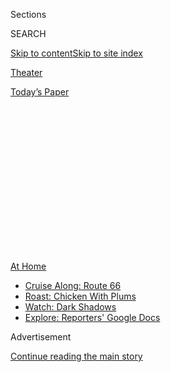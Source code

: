 <div id="app">

<div>

<div>

<div>

<div class="NYTAppHideMasthead css-1q2w90k e1suatyy0">

<div class="section css-ui9rw0 e1suatyy2">

<div class="css-eph4ug er09x8g0">

<div class="css-6n7j50">

</div>

<span class="css-1dv1kvn">Sections</span>

<div class="css-10488qs">

<span class="css-1dv1kvn">SEARCH</span>

</div>

[Skip to content](#site-content)[Skip to site
index](#site-index)

</div>

<div id="masthead-section-label" class="css-1wr3we4 eaxe0e00">

[Theater](https://www.nytimes3xbfgragh.onion/section/theater)

</div>

<div class="css-10698na e1huz5gh0">

</div>

</div>

<div id="masthead-bar-one" class="section hasLinks css-15hmgas e1csuq9d3">

<div class="css-uqyvli e1csuq9d0">

</div>

<div class="css-1uqjmks e1csuq9d1">

</div>

<div class="css-9e9ivx">

[](https://myaccount.nytimes3xbfgragh.onion/auth/login?response_type=cookie&client_id=vi)

</div>

<div class="css-1bvtpon e1csuq9d2">

[Today’s
Paper](https://www.nytimes3xbfgragh.onion/section/todayspaper)

</div>

</div>

</div>

</div>

<div data-aria-hidden="false">

<div id="site-content" data-role="main">

<div>

<div class="css-1aor85t" style="opacity:0.000000001;z-index:-1;visibility:hidden">

<div class="css-1hqnpie">

<div class="css-epjblv">

<span class="css-17xtcya">[Theater](/section/theater)</span><span class="css-x15j1o">|</span><span class="css-fwqvlz">How
to Birth a New American
Theater</span>

</div>

<div class="css-k008qs">

<div class="css-1iwv8en">

<span class="css-18z7m18"></span>

<div>

</div>

</div>

<span class="css-1n6z4y">https://nyti.ms/3io5P7p</span>

<div class="css-1705lsu">

<div class="css-4xjgmj">

<div class="css-4skfbu" data-role="toolbar" data-aria-label="Social Media Share buttons, Save button, and Comments Panel with current comment count" data-testid="share-tools">

  - 
  - 
  - 
  - 
    
    <div class="css-6n7j50">
    
    </div>

  - 
  - 

</div>

</div>

</div>

</div>

</div>

</div>

<div class="css-13pd83m">

<div id="NYT_TOP_BANNER_REGION">

<div>

<div id="maps-athome-menu" class="section css-l08pwh interactive-content interactive-size-medium">

<div class="css-17ih8de interactive-body">

<div class="at-home-nav__innerContainer">

<div class="at-home-nav__title">

[At
Home](https://www.nytimes3xbfgragh.onion/spotlight/at-home?action=click&pgtype=Article&state=default&region=TOP_BANNER&context=at_home_menu)

</div>

  - [Cruise Along:
    Route 66](https://www.nytimes3xbfgragh.onion/2020/09/07/travel/route-66.html?action=click&pgtype=Article&state=default&region=TOP_BANNER&context=at_home_menu)
  - [Roast: Chicken With
    Plums](https://www.nytimes3xbfgragh.onion/2020/09/04/dining/sheet-pan-chicken.html?action=click&pgtype=Article&state=default&region=TOP_BANNER&context=at_home_menu)
  - [Watch: Dark
    Shadows](https://www.nytimes3xbfgragh.onion/2020/09/04/arts/television/dark-shadows-stream.html?action=click&pgtype=Article&state=default&region=TOP_BANNER&context=at_home_menu)
  - [Explore: Reporters' Google
    Docs](https://www.nytimes3xbfgragh.onion/interactive/2020/at-home/even-more-reporters-editors-diaries-lists-recommendations.html?action=click&pgtype=Article&state=default&region=TOP_BANNER&context=at_home_menu)

</div>

</div>

</div>

</div>

</div>

</div>

<div id="top-wrapper" class="css-1sy8kpn">

<div id="top-slug" class="css-l9onyx">

Advertisement

</div>

[Continue reading the main
story](#after-top)

<div class="ad top-wrapper" style="text-align:center;height:100%;display:block;min-height:250px">

<div id="top" class="place-ad" data-position="top" data-size-key="top">

</div>

</div>

<div id="after-top">

</div>

</div>

<div>

<div id="sponsor-wrapper" class="css-1hyfx7x">

<div id="sponsor-slug" class="css-19vbshk">

Supported by

</div>

[Continue reading the main
story](#after-sponsor)

<div id="sponsor" class="ad sponsor-wrapper" style="text-align:center;height:100%;display:block">

</div>

<div id="after-sponsor">

</div>

</div>

<div class="css-186x18t">

</div>

<div class="css-1vkm6nb ehdk2mb0">

# How to Birth a New American Theater

</div>

Six months dark. Thousands of artists out of work. Could this disaster
have a surprise ending? Five critics on what must change, onstage and
off.

<div class="css-79elbk" data-testid="photoviewer-wrapper">

<div class="css-z3e15g" data-testid="photoviewer-wrapper-hidden">

</div>

<div class="css-1a48zt4 ehw59r15" data-testid="photoviewer-children">

![<span class="css-cnj6d5 e1z0qqy90" itemprop="copyrightHolder"><span class="css-1ly73wi e1tej78p0">Credit...</span><span><span>Adam
Maida</span></span></span>](https://static01.graylady3jvrrxbe.onion/images/2020/09/13/arts/13theater-change-cover/13theater-change-cover-articleLarge.jpg?quality=75&auto=webp&disable=upscale)

</div>

</div>

<div class="css-18e8msd">

<div class="css-vp77d3 epjyd6m0">

<div class="css-1baulvz">

By [<span class="css-1baulvz" itemprop="name">Jesse
Green</span>](https://www.nytimes3xbfgragh.onion/by/jesse-green),
[<span class="css-1baulvz" itemprop="name">Maya
Phillips</span>](https://www.nytimes3xbfgragh.onion/by/maya-phillips),
[<span class="css-1baulvz" itemprop="name">Laura
Collins-Hughes</span>](https://www.nytimes3xbfgragh.onion/by/laura-collins-hughes),
[<span class="css-1baulvz" itemprop="name">Elisabeth
Vincentelli</span>](https://www.nytimes3xbfgragh.onion/by/elisabeth-vincentelli)
and [<span class="css-1baulvz last-byline" itemprop="name">Alexis
Soloski</span>](https://www.nytimes3xbfgragh.onion/by/alexis-soloski)

</div>

</div>

  - 
    
    <div class="css-ld3wwf e16638kd2">
    
    Sept. 11,
    2020
    
    </div>

  - 
    
    <div class="css-4xjgmj">
    
    <div class="css-d8bdto" data-role="toolbar" data-aria-label="Social Media Share buttons, Save button, and Comments Panel with current comment count" data-testid="share-tools">
    
      - 
      - 
      - 
      - 
        
        <div class="css-6n7j50">
        
        </div>
    
      - 
      - 
    
    </div>
    
    </div>

</div>

</div>

<div class="section meteredContent css-1r7ky0e" name="articleBody" itemprop="articleBody">

<div class="css-1fanzo5 StoryBodyCompanionColumn">

<div class="css-53u6y8">

When New York City shut down on March 12, its theaters were preparing
for a busy spring season: big names on Broadway, Tony Awards mania,
millions of dollars in sales and of course a smattering of thoughtful,
important plays on smaller stages.

That’s all gone.

A cause for grieving, yes: especially for the thousands of artists out
of work. Playwrights awaiting their breakthroughs no less than producers
awaiting their windfalls instantly faced a future that had literally
gone dark.

But what if the end of the business-as-usual party were actually the
start of a new dream of what theater could be in New York — and by
extension in the rest of the country? It’s not as if the shotgun
marriage of art and industry that for decades decided what and whom we
see onstage had produced an equitable, or even a sensible, result.

Just the opposite, as the Black Lives Matter movement and cultural
offshoots like [We See You White American
Theater](https://www.weseeyouwat.com/) have pointed out. The racist
assumptions, lordly practices and bad compromises that have favored some
voices and squelched others at every level of production amount to what
Jamil Jude, artistic director of [True Colors Theater
Company](https://truecolorstheatre.org/) in Atlanta, has called “a gross
case of malpractice.”

</div>

</div>

<div class="css-1fanzo5 StoryBodyCompanionColumn">

<div class="css-53u6y8">

And then there is the garden-variety malpractice of an industry
perpetually at odds with itself. As the increased violence against Black
Americans has laid bare the inequities of creative access, the collapse
of the economy has forced us to notice just how badly organized the
business part of show business has been.

Things clearly had to change — and with the enforced pause of the
pandemic, the opportunity has now arrived in the nick of time. If ever
there was a need, and a moment, to fix the theater, this is it.

So for the six-month anniversary of the shutdown, The New York Times
asked its theater critics — as well as dozens of people who make theater
every day — what those fixes might look like.

</div>

</div>

<div>

</div>

<div class="css-1fanzo5 StoryBodyCompanionColumn">

<div class="css-53u6y8">

Some of their ideas are pie-in-the-sky. (Profit-sharing?) Some are
small-bore. (No more couches onstage\!) None taken alone, or even all
together, will effect an immediate, magical change to full equity,
inclusion and financial stability. And even the biggest, best
innovations will be difficult to sell in an environment that lacks
concerted vocal leadership from those in power. It may be up to artists
themselves, working from the ground up, to make change happen.

</div>

</div>

<div class="css-1fanzo5 StoryBodyCompanionColumn">

<div class="css-53u6y8">

But it’s worth noting that the American theater has remade itself during
disaster before. The Depression led to a flourishing of socially
conscious (and often government funded) drama that produced a golden age
of playwriting. In the aftermath of World War II, the regional theater
movement arose to make the art form more responsive to local audiences
and less fixated on profit.

Likewise, in the six months since theaters went dark, we have already
seen that theater can arise from the ashes of the world’s (and its own)
failures. In some ways it has even thrived. Artists in their lockdown
apartments, whether next door in New York or anywhere in the world, have
been creating new work online and delivering it to anyone who wants to
watch it. This new ecology of all-access production has reminded many of
us that the human need to make and share stories, not just to sell them,
is immortal.

Even so, especially at moments of great change, it needs to be midwifed.
As the actor and playwright Nikkole Salter has said of this moment, “Ask
women who have given natural birth: There is a time to breathe and a
time to push.”

This is a time to push. And here are some ways to start. JESSE GREEN

-----

## Theater Must Open Up the Canon of Classics

Too many playwrights who emerged from the Harlem Renaissance and the
Black Arts Movement have been forgotten. They deserve a second look. By
Maya
Phillips

</div>

</div>

<div class="css-79elbk" data-testid="photoviewer-wrapper">

<div class="css-z3e15g" data-testid="photoviewer-wrapper-hidden">

</div>

<div class="css-1a48zt4 ehw59r15" data-testid="photoviewer-children">

![<span class="css-cnj6d5 e1z0qqy90" itemprop="copyrightHolder"><span class="css-1ly73wi e1tej78p0">Credit...</span><span>Lincoln
Agnew</span></span>](https://static01.graylady3jvrrxbe.onion/images/2020/09/13/arts/13change-package/13change-package-articleLarge.jpg?quality=75&auto=webp&disable=upscale)

</div>

</div>

<div class="css-1fanzo5 StoryBodyCompanionColumn">

<div class="css-53u6y8">

Class, it’s time to review the syllabus. Shakespeare, Ibsen, Williams,
Miller, Pinter: If the history books have taught us anything, it is that
theater loves a singular image of brilliance — and that image is often
of a white man.

</div>

</div>

<div class="css-1fanzo5 StoryBodyCompanionColumn">

<div class="css-53u6y8">

To build a new theater, we need to break open this canon, making room
for people of color to be studied in classrooms and thus, eventually,
take their place on contemporary stages.

We have, and will surely see again, the plays of [August
Wilson](https://www.nytimes3xbfgragh.onion/2017/01/11/theater/what-august-wilson-means-now.html?searchResultPosition=1)
and Lorraine Hansberry. We are well-acquainted with Suzan-Lori Parks and
have just met [Jeremy O.
Harris](https://www.nytimes3xbfgragh.onion/2018/11/28/theater/jeremy-o-harris-slave-play.html?searchResultPosition=19).
But to expect them to represent the whole history of Black theater is
lazy and ignorant.

Embrace Hansberry and Wilson and Parks and Harris, but consider them in
a long, rich and largely unknown historical context.

Three points on the timeline: In 1821, William Alexander Brown opened
the African Theater, the first Black theater in New York City, and two
years later his play “The Drama of King Shotaway” was presented there.
It’s considered the first work by a Black playwright produced in this
country.

In 1896, George Walker and Bert Williams were the first Black performers
on Broadway in “The Gold Bug.”

In 1916, “Rachel,” by Angelina Weld Grimké, became the century’s first
full-length play written by a Black playwright and acted and produced by
Black people.

I knew of Grimké as a noted [Harlem Renaissance
poet](https://poets.org/poet/angelina-weld-grimke), but not as a
dramatist. Is that because her work was billed as a “race play” and
derided as too political?

</div>

</div>

<div class="css-1fanzo5 StoryBodyCompanionColumn">

<div class="css-53u6y8">

“Rachel” — about a bright young Black woman who becomes disillusioned
with the injustice African-Americans encounter and decides she’ll never
bring children into this unjust world — is worth revisiting now, for its
lively dialogue, advanced sexual politics and stubborn portrayal of
racism.

There are countless others ready for their close-up. New York theaters
have recently presented work by [Adrienne
Kennedy](https://www.nytimes3xbfgragh.onion/2018/01/10/theater/adrienne-kennedy-playwright-still-quiet-still-bold-still-furious.html),
including a brand-new play, and the Roundabout Theater Company promises
to stage “Trouble in Mind” by [Alice
Childress](https://www.nytimes3xbfgragh.onion/1994/08/19/obituaries/alice-childress-77-a-novelist-drew-themes-from-black-life.html)
on Broadway when theaters open again.

I want to hear from May Miller and [Ed
Bullins](https://www.nytimes3xbfgragh.onion/1972/03/19/archives/bullins-its-not-the-play-i-wrote-bullins-its-not-the-play-i-wrote.html),
[Louis
Peterson](https://www.nytimes3xbfgragh.onion/1998/05/01/arts/louis-peterson-76-playwright-who-opened-doors-for-blacks.html)
and [Lonne Elder
III](https://www.nytimes3xbfgragh.onion/1996/06/13/arts/lonne-elder-69-pioneering-playwright-dies.html)
and Eulalie Spence — playwrights of the Harlem Renaissance and Black
Arts Movement, moments in American cultural history marked by pride in
self-presentation. (Several of them I learned about only through
research; I, too, need to expand my education.)

The Black Arts figures were central to the tradition of activist art
from the 1960s and ’70s. Agitprop gets a bad rap, but it was a powerful
tool of protest against the Vietnam War. So if radical times demand
radical means of expression, why not revive the incendiary dramas of
Amiri Baraka? Or look further back, to the political plays of the Harlem
Renaissance poet [Georgia Douglas
Johnson,](https://www.georgiaencyclopedia.org/articles/arts-culture/georgia-douglas-johnson-ca-1877-1966)who
wrote fiercely about lynching?

We need to look forward, too. Contemporary playwrights of color are
plentiful in the pipeline, and they are getting commissions. But they
need more than residencies and promises of consideration; they need
productions.

Once Covid has left us, let’s see theaters deliver full seasons of work
by people of color, and not just fill a slot. Let’s keep track of the
commendable [promise just made by Lincoln Center
Theater](https://www.lct.org/explore/blog/lct-announces-beaumont-new-play-commission-program/)
— commissioning writers of color for shows aimed at its big, potentially
lucrative Broadway house, not one of the smaller spaces.

“The Negro is already in the theater and has been there for a long time;
but his presence there is not yet thoroughly normal,” W.E.B. DuBois
wrote. “His audience is mainly a white audience and the Negro actor has,
for a long time, been asked to entertain this more or less alien group.”

</div>

</div>

<div class="css-1fanzo5 StoryBodyCompanionColumn">

<div class="css-53u6y8">

That was 1926. Things haven’t much changed for Black artists, nor for
Latinx and Asian and Native American ones, and every other nonwhite
group.

In this time of turbulence, we must rally for a theater that rises to
the full force of the moment.

**While we’re at it:** Schedule more “[Black out”
nights](https://www.nytimes3xbfgragh.onion/2019/12/03/style/self-care/at-black-out-performances-the-power-of-healing-through-community.html)
— discounted performances exclusively for people of color, as Harris
arranged for “Slave Play.” This will help make theater welcome, and
accessible, to audiences that rarely get to see people like themselves
onstage.

-----

## Theater Must Embrace Streaming to Grow Audiences

Experiments in lockdown have made live performance far more accessible,
reaching new fans all over the world. There’s no going back. By Jesse
Green

</div>

</div>

<div class="css-79elbk" data-testid="photoviewer-wrapper">

<div class="css-z3e15g" data-testid="photoviewer-wrapper-hidden">

</div>

<div class="css-1a48zt4 ehw59r15" data-testid="photoviewer-children">

<div class="css-1xdhyk6 erfvjey0">

<span class="css-1ly73wi e1tej78p0">Image</span>

<div class="css-zjzyr8">

<div data-testid="lazyimage-container" style="height:253.91111111111113px">

</div>

</div>

</div>

<span class="css-16f3y1r e13ogyst0" data-aria-hidden="true">Clockwise
from top left: Jay O. Sanders, Maryann Plunkett,  Sally Murphy, Stephen
Kunken and Laila Robins in the Zoom play "And So We Came Forth,” the
second in a trilogy by Richard
Nelson. </span><span class="css-cnj6d5 e1z0qqy90" itemprop="copyrightHolder"><span class="css-1ly73wi e1tej78p0">Credit...</span><span>Sara
Krulwich/The New York Times</span></span>

</div>

</div>

<div class="css-1fanzo5 StoryBodyCompanionColumn">

<div class="css-53u6y8">

Streamed theater was supposed to be a tourniquet: an emergency measure
to stop the industry from bleeding out while the pandemic made in-person
performance impossible.

But something totally unexpected happened. [Zoom
plays](https://www.nytimes3xbfgragh.onion/2020/06/17/theater/review-state-vs-natasha-banina.html),
[Instagram
monologues](https://www.nytimes3xbfgragh.onion/2020/08/10/theater/review-weston-playhouse-one-room.html),
[YouTube shorts](https://www.youtube.com/watch?v=YeOqzQedwHE) and other
hybrids started blossoming on their own terms — and with a few huge
advantages.

</div>

</div>

<div class="css-1fanzo5 StoryBodyCompanionColumn">

<div class="css-53u6y8">

Those advantages are so important that they need to be part of the new
normal. When live theater finally returns, the streamed kind, far from
disappearing, must continue in parallel.

Fairness alone demands it. The low-cost, high-impact, huge-reach format
allows artists who could barely get past the gatekeepers before to
establish themselves on a nearly equal footing with long-ensconced
figures.

<div id="NYT_MAIN_CONTENT_2_REGION" class="css-9tf9ac">

<div>

</div>

</div>

The same goes for audiences. Anyone with a computer can now see almost
anything, regardless of where they live, what their schedule is and
whether they have disabilities or differences that physical theaters too
often fail to address. A subtler barrier has also been removed, so that
people who don’t fit the traditional audience profile — which is whiter,
older and wealthier than the general population — need no longer feel
unwelcome.

Can we really dream of retracting that access?

Access works the other way, too. Theaters anywhere can now play
everywhere, achieving viewership numbers they never dreamed of. Richard
Nelson’s “[What Do We Need to Talk
About?](https://www.nytimes3xbfgragh.onion/2020/04/30/theater/what-do-we-need-to-talk-about-review.html)”
— produced on Zoom for an eight-week run — was seen by almost 80,000
people. It would have taken a year to accommodate that many people at
The Public Theater, Nelson’s home base. Far smaller companies have also
seen their audience numbers soar.

Of course, some people do not consider streamed theater to be theater at
all. That’s true to the extent you define the form as a gathering in
real space of performers and viewers. But let’s recall that intimacy is
always an illusion. Actors aren’t really eyeing everyone in the
1,500-seat Winter Garden Theater — they just seem to be. Newly created
virtual productions, especially live ones, are already mastering
[technological and dramatic
workarounds](https://theatreforone.com/nowplaying) that replicate or
improve on the intimacy of in-person work. A mega-example: “Hamilton.”

The real problem is (what else?) money. Most online productions have
been free or fund-raisers: good for the viewers and the organizations
that benefit, not for the already cash-strapped artists who even in
regular times are so often underpaid.

But abandoning a format that promises a more democratic reach cannot be
the right solution.

So let’s make it work. Let’s use those huge and diverse viewership
figures to stimulate support; surely so many eyeballs will make the
format attractive to governmental, philanthropic and even commercial
funders. Add in modest ticket prices — less than the cost of a movie —
and you have the makings of an economy that provides decent pay to
artists while engaging a much wider audience and broadening interest in
the theater as a whole — including the traditional commercial theater.

</div>

</div>

<div class="css-1fanzo5 StoryBodyCompanionColumn">

<div class="css-53u6y8">

Best of all, this multitrack system might finally uncork the pipeline
for new work, letting flow the full diversity of what’s out there
waiting. So let’s make streaming theater something more than a
tourniquet. Let’s make it a flag.

**And while we’re at it:** Get the unions and the rights-holders
organizations together to hammer out a plan that will finally make
Lincoln Center’s incredible [Theater on Film and Tape
Archive](https://www.nypl.org/about/divisions/theatre-film-and-tape-archive)
available online to everyone.

-----

## Theater Must Be Affordable to Essential Workers

There is no diversifying the theater without diversifying the audience.
The people who keep our society moving must not be priced out. By Laura
Collins-Hughes

</div>

</div>

<div class="css-79elbk" data-testid="photoviewer-wrapper">

<div class="css-z3e15g" data-testid="photoviewer-wrapper-hidden">

</div>

<div class="css-1a48zt4 ehw59r15" data-testid="photoviewer-children">

<div class="css-1xdhyk6 erfvjey0">

<span class="css-1ly73wi e1tej78p0">Image</span>

<div class="css-zjzyr8">

<div data-testid="lazyimage-container" style="height:252.62222222222223px">

</div>

</div>

</div>

<span class="css-cnj6d5 e1z0qqy90" itemprop="copyrightHolder"><span class="css-1ly73wi e1tej78p0">Credit...</span><span>Lincoln
Agnew</span></span>

</div>

</div>

<div class="css-1fanzo5 StoryBodyCompanionColumn">

<div class="css-53u6y8">

In theater, there is theory and there is practice, and in fundamental
ways the two often don’t meet.

Listen for a moment to [the British director Jamie
Lloyd](https://www.nytimes3xbfgragh.onion/2020/01/09/theater/jamie-lloyd-director-cyrano.html),
who made a splash on Broadway last season with his glamorous, gutting
revival of
“[Betrayal](https://www.nytimes3xbfgragh.onion/2019/09/05/theater/betrayal-review-tom-hiddleston.html).”

</div>

</div>

<div class="css-1fanzo5 StoryBodyCompanionColumn">

<div class="css-53u6y8">

“Theater is about trying to connect on a very deep level to another
human being,” he said in a New York Times interview in December. “We’re
trying to learn about who we are and make sense of our existence, make
sense of our relationships with each other.

“And that can’t be an experience that only certain people have,” he
argued. “Everybody needs to have that experience — or have it available
to them, anyway.”

That first bit is the theory. The second bit is what Lloyd has put into
practice in London, where his namesake company’s West End productions
have become known for movie-star leads and a robust
[ticket-accessibility
program](https://www.theplayhousetheatre.co.uk/the-seagull). Last
season, it offered young people, job seekers and, startlingly, key
workers — we would call them essential workers — 15,000 tickets at 15
British pounds apiece. That’s about $20.

For Broadway and much of the American theater, affordable tickets for
essential workers is an idea emphatically worth adopting. It’s not only
the right thing to do; it’s the smart thing. There is no diversifying
the theater without diversifying the audience, and this would be a
meaningful step in that direction.

In the 2018-19 Broadway season, theatergoers’ average household income
was $261,000, according to [research by the Broadway
League](https://www.broadwayleague.com/research/research-reports/).
Among those 25 and older, 81 percent were college graduates, and 41
percent had a graduate degree. They spent an average of $145.60 on a
ticket.

To a lot of people, no matter how much they love theater, that is an
impossible price point — and there is a real danger that the cost will
only climb in an industry financially wounded by the pandemic. But
becoming even more exclusive would be an act of grievous self-harm.

Corporate sponsorship enabled the Jamie Lloyd Company’s program. Off
Broadway, foundation funding has been the bedrock of Signature Theater
Company’s longstanding [ticket
initiative](https://www.signaturetheatre.org/Support/Ticket-Initiative.aspx),
which last season priced all seats at $35 for the first five weeks of
each show.

</div>

</div>

<div class="css-1fanzo5 StoryBodyCompanionColumn">

<div class="css-53u6y8">

Yes, the economic landscape has changed. But despite all the pain that
this crisis has caused, wealthy foundations, corporations and
individuals are still out there to be tapped.

If we have learned anything positive during the shutdown about how our
society functions, it’s that essential workers keep it moving, even when
the rest of us have to hibernate for the greater good. When Broadway
reopens, they cannot be left out.

True, there are ways to score cheap tickets, at least to shows that
aren’t selling well. But established schemes are built on the
assumption that people have the disposable time to camp out in line, or
the flexibility to drop everything if they win the digital lottery for
that night.

That can work great for students and tourists — but if you have a tight
schedule to juggle, or child care to arrange, you’re out of luck. Which
is one reason audiences at so many theaters look the way they look.

It’s time to switch that up, and take care of the workers who take care
of us.

**And while we’re at it:** How about banning the secondary ticket
market? Even when it isn’t counterfeit, a $1,000 ticket is a needless
obscenity.

-----

</div>

</div>

<div class="css-1fanzo5 StoryBodyCompanionColumn">

<div class="css-53u6y8">

## Theater Profits Must Be Redistributed

If pro sports can do it, why not Broadway? Pooled resources and
partnerships could bolster Off Broadway nonprofits and the artists loyal
to them. By Elisabeth
Vincentelli

</div>

</div>

<div class="css-79elbk" data-testid="photoviewer-wrapper">

<div class="css-z3e15g" data-testid="photoviewer-wrapper-hidden">

</div>

<div class="css-1a48zt4 ehw59r15" data-testid="photoviewer-children">

<div class="css-1xdhyk6 erfvjey0">

<span class="css-1ly73wi e1tej78p0">Image</span>

<div class="css-zjzyr8">

<div data-testid="lazyimage-container" style="height:257.77777777777777px">

</div>

</div>

</div>

<span class="css-16f3y1r e13ogyst0" data-aria-hidden="true">The lead
producer Jeffrey Seller, center, accepting the 2016  best musical Tony
Award for
“Hamilton.”</span><span class="css-cnj6d5 e1z0qqy90" itemprop="copyrightHolder"><span class="css-1ly73wi e1tej78p0">Credit...</span><span>Sara
Krulwich/The New York Times</span></span>

</div>

</div>

<div class="css-1fanzo5 StoryBodyCompanionColumn">

<div class="css-53u6y8">

Profit-making theaters need to subsidize their nonprofit cousins. How to
pull off such a radical idea? Look to professional sports.

Nobody would ever describe the National Football League, Major League
Baseball or the National Basketball Association as a bunch of
red-flag-waving socialists. Yet — please sit down for this, theater
folks — they split and pool and redistribute large parts of their
revenues evenly among their teams to ensure that smaller franchises have
a chance against wealthier ones.

Now, theater companies compete for audiences rather than wins over each
other, but the industry could still look at the redistribution concept
for inspiration. The N.F.L. pools revenues from national broadcast
deals, so let’s imagine a similar setup in which Broadway shows are
regularly filmed and sold to streaming services. (Forget cannibalizing
ticket sales; the opposite tends to happen when a major screen
adaptation comes out.) Some of the proceeds would then be funneled into
a pool made up of smaller companies and institutions.

Broadway, after all, already uses the nonprofit and Off and Off Off
sectors as a kind of farm system, where underpaid talent develops its
skills, a bit like the way the N.F.L. exploits college players. A
revenue pool would help assuage the unfairness baked into such a system.

Example: The producers of “Hamilton” [spent under $10 million to shoot
their
musical](https://www.nytimes3xbfgragh.onion/2020/06/25/movies/hamilton-movie-disney-streaming.html),
then sold the resulting film to Disney for about $75 million. (An
exceptional figure, I know, and unlikely to be matched.) With revenue
sharing, the producers are reimbursed for expenses, the creative team
and actors earn nice paychecks, and the rest goes into the pool.

Another way to fill that pot: Create a luxury tax, as there is in
baseball. “Teams are allowed to spend a certain amount on player payroll
and they have to pay a tax for every dollar they spend above that,”
Andrew Zimbalist, a Smith College economist who specializes in sports,
patiently explained to me on the phone.

</div>

</div>

<div class="css-1fanzo5 StoryBodyCompanionColumn">

<div class="css-53u6y8">

So if you’re a producer who wants to cast Hugh Jackman or Bette Midler
in your show, and inevitably raise your ticket prices accordingly, you
pay a luxury tax, with the money then shared among a variety of
recipients.

Imagine what could be done with profits distributed from those pools.

Off and Off Off companies could apply for membership in the pool, the
way they would apply to a grant. Membership could last, say, three
years. Funds could help pay actors a living wage, create a group health
care plan for artists, or subsidize lower-cost tickets for students and
underserved communities.

All these would help underwrite successful Off and even Off Off Broadway
productions that, for whatever reason, might not work on Broadway. Many
of those shows, needing to make way for the next offering in a
nonprofit’s season, are faced with either closing while there is still
demand or undertaking a risky, costly Broadway transfer, a situation
that makes no sense.

An influx of pooled money could help companies nurture playwrights by
paying them real money for longer stretches of time. Broadway is not the
end goal for daring incubators like, say, Soho Rep, but they still play
a vital role in the ecosystem and need financial support.

Or take the Roundabout Theater Company, which can program young writers
in its black-box theater, move them up to its Off Broadway venue, then
graduate them to one of its Broadway houses — with access to pooled
money, it would not need to bring in outside producers for that last
step.

Dedicating pooled money to that leap would create support and incentives
for the same company to maintain exclusive partnerships, and ideally
boost risk-taking from both institutions and playwrights.

**And while we’re at it:** ** Let’s take a hard look at the pay ratio
between nonprofit theater leaders, whose salaries seem to be climbing,
and their rank and file employees.

</div>

</div>

<div class="css-1fanzo5 StoryBodyCompanionColumn">

<div class="css-53u6y8">

-----

## Theater Etiquette Must Be Relaxed

Sit-down-and-shut-up practices are a recent invention. How about making
the experience more inviting? By Alexis
Soloski

</div>

</div>

<div class="css-79elbk" data-testid="photoviewer-wrapper">

<div class="css-z3e15g" data-testid="photoviewer-wrapper-hidden">

</div>

<div class="css-1a48zt4 ehw59r15" data-testid="photoviewer-children">

<div class="css-1xdhyk6 erfvjey0">

<span class="css-1ly73wi e1tej78p0">Image</span>

<div class="css-zjzyr8">

<div data-testid="lazyimage-container" style="height:256.4888888888889px">

</div>

</div>

</div>

<span class="css-16f3y1r e13ogyst0" data-aria-hidden="true">Adrienne
Warren leads the audience in song after the curtain call at “Tina: The
Tina Turner
Musical.” </span><span class="css-cnj6d5 e1z0qqy90" itemprop="copyrightHolder"><span class="css-1ly73wi e1tej78p0">Credit...</span><span>Sara
Krulwich/The New York Times</span></span>

</div>

</div>

<div class="css-1fanzo5 StoryBodyCompanionColumn">

<div class="css-53u6y8">

In two decades of professional theater going, here are some things I
have been shushed for: coughing, unwrapping a cough drop, reading a
Playbill, writing a note and checking texts when I had left a baby at
home with a fever.

To attend a play is to commit, bodily, to a communal experience. But
contemporary norms ask audience members to pretend our bodies aren’t
really there. We are compelled to participate only in approved ways at
approved times — whooping during a curtain call, say. Behave otherwise
and risk some killjoy in the next row hissing at you to put a sock in
it. What’s communal about that?

Who knows what orchestras and balconies will look like when indoor
entertainment returns. But however theaters organize their interiors,
it’s time to rethink how people fill those spaces. We should adjust
the compact between performer and audience and the relationships among
spectators, moving from a model where audience behavior is policed
toward one in which engagement — in various forms — is celebrated.

Maybe it helps to know that these sit-down-and-shut-up practices are a
recent invention. Ancient Greeks wept and beat their breasts.
Elizabethans ate and drank and threw stuff. Even into the 20th century,
vaudeville and music hall anticipated and rewarded a responsive public.

</div>

</div>

<div class="css-1fanzo5 StoryBodyCompanionColumn">

<div class="css-53u6y8">

But in the mid-19th century, when bourgeois theater rebranded as a
civilizing tool and lighting technologies improved, new standards
emerged. “Audiences were deliberately retrained in these newly imagined
correct modes of behavior — sitting down being silent,” said Kirsty
Sedgman, the author of “The Reasonable Audience: Theatre Etiquette,
Behaviour Policing, and the Live Performance Experience.” This
retraining had obviously classist roots and arguably racist ones, too.

Still, it remains the norm in most Western theaters. Speak up, dress
down and, as
[online](https://broadwaydirect.com/theater-etiquette-dos-donts-attending-broadway/)
[etiquette](https://www.townandcountrymag.com/leisure/arts-and-culture/a29402504/broadway-theater-new-etiquette-rules/)
[guides](https://www.playbill.com/article/15-pieces-of-theatre-etiquette)
will tell you, you disrupt the experience for performers and other
patrons. Don’t believe the guides? Just ask [Patti
LuPone](https://www.nytimes3xbfgragh.onion/2015/07/10/theater/hold-the-phone-its-patti-lupone.html).

I would draw a distinction between behaviors that engage with a work
(snapping, clapping), those that don’t (Tweeting) and those that don’t
or shouldn’t affect others (wearing flip-flops). Some conduct is
obviously intolerable — [charging a
cellphone](https://www.theguardian.com/stage/2015/jul/07/broadway-hand-to-god-cellphone-charge-fake-outlet)
from an onstage outlet, [masturbating (allegedly) during
“Betrayal.”](https://pagesix.com/2019/09/16/did-a-woman-orgasm-during-tom-hiddlestons-broadway-show/?_ga=2.199376814.1633250828.1568634805-1265972161.1561034448)
But we have created a culture that shames even benign participation —
laughing, crying, taking a selfie as the lights go down. A compulsive
rule follower, I’ve still been scolded hilariously often, sometimes for
doing my job, sometimes for having a sore throat. (This was pre-Covid;
coughing mattered less.)

The playwright Dominique Morisseau has included a program insert at her
plays, reminding audiences: “This can be church for some of us, and
[testifying is allowed](about:blank),” she writes.

Susan Bennett, the author of [“Theater Audiences: A Theory of Production
and
Reception,”](https://books.google.com/books/about/Theatre_Audiences.html?id=3vqRbjkvvr4C)
has suggested that theaters look at theme parks, interactive museums,
sporting events and even video games to imagine other forms of
engagement. Closer to home, theaters can adopt some of the ways that
immersive shows allow audience members more freedom of movement and
behavior.

Here’s another thought: theater for kids. I’ve logged a lot of hours at
children’s theater over the past six years, mostly as a civilian. During
these plays, kids wriggle, they giggle, they chat and stamp and sing
along. Performers manage. So do kids and parents. The show goes on.

When theater returns, we should demand more tolerance of other people’s
pleasure. Sedgman playfully suggests that instead of offering a handful
of “relaxed” performances, designed to accommodate audiences who aren’t
necessarily neurotypical, theaters could instead make most performances
relaxed and designate a few performances as “uptight.”

</div>

</div>

<div class="css-1fanzo5 StoryBodyCompanionColumn">

<div class="css-53u6y8">

There’s a lot of talk now about accessibility and ways to make theaters
available to people of different abilities, races, ages and buying
power. One idea? Acknowledge that not everyone enjoys themselves at the
same volume and in the same way. Let’s make delight and not obedience
the new normal.

**And while we’re at it:** If we allow eating and drinking, couldn’t we
make concessions much, much better and not quite so soul-crushingly
expensive?

</div>

</div>

<div>

</div>

</div>

<div>

</div>

<div>

</div>

<div>

</div>

<div>

<div id="bottom-wrapper" class="css-1ede5it">

<div id="bottom-slug" class="css-l9onyx">

Advertisement

</div>

[Continue reading the main
story](#after-bottom)

<div id="bottom" class="ad bottom-wrapper" style="text-align:center;height:100%;display:block;min-height:90px">

</div>

<div id="after-bottom">

</div>

</div>

</div>

</div>

</div>

## Site Index

<div>

</div>

## Site Information Navigation

  - [© <span>2020</span> <span>The New York Times
    Company</span>](https://help.nytimes3xbfgragh.onion/hc/en-us/articles/115014792127-Copyright-notice)

<!-- end list -->

  - [NYTCo](https://www.nytco.com/)
  - [Contact
    Us](https://help.nytimes3xbfgragh.onion/hc/en-us/articles/115015385887-Contact-Us)
  - [Work with us](https://www.nytco.com/careers/)
  - [Advertise](https://nytmediakit.com/)
  - [T Brand Studio](http://www.tbrandstudio.com/)
  - [Your Ad
    Choices](https://www.nytimes3xbfgragh.onion/privacy/cookie-policy#how-do-i-manage-trackers)
  - [Privacy](https://www.nytimes3xbfgragh.onion/privacy)
  - [Terms of
    Service](https://help.nytimes3xbfgragh.onion/hc/en-us/articles/115014893428-Terms-of-service)
  - [Terms of
    Sale](https://help.nytimes3xbfgragh.onion/hc/en-us/articles/115014893968-Terms-of-sale)
  - [Site
    Map](https://spiderbites.nytimes3xbfgragh.onion)
  - [Help](https://help.nytimes3xbfgragh.onion/hc/en-us)
  - [Subscriptions](https://www.nytimes3xbfgragh.onion/subscription?campaignId=37WXW)

</div>

</div>

</div>

</div>
